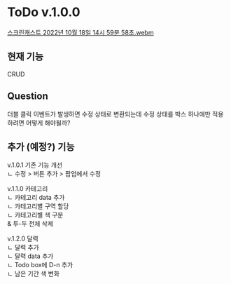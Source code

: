 # ToDo v.1.0.0

[스크린캐스트 2022년 10월 18일 14시 59분 58초.webm](https://user-images.githubusercontent.com/107466003/196349640-9df7cfce-390e-442c-80ac-f84543090d3f.webm)

## 현재 기능
CRUD  

## Question
더블 클릭 이벤트가 발생하면 수정 상태로 변환되는데 수정 상태를 박스 하나에만 적용하려면 어떻게 해야될까?  

## 추가 (예정?) 기능
v.1.0.1 기존 기능 개선  
ㄴ 수정 > 버튼 추가 > 팝업에서 수정  


v.1.1.0 카테고리  
ㄴ 카테고리 data 추가  
ㄴ 카테고리별 구역 할당  
ㄴ 카테고리별 색 구분  
& 투-두 전체 삭제  

v.1.2.0 달력  
ㄴ 달력 추가  
ㄴ 달력 data 추가  
ㄴ Todo box에 D-n 추가  
ㄴ 남은 기간 색 변화
